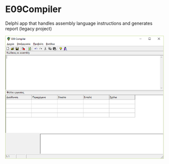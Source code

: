 # E09Compiler
Delphi app that handles assembly language instructions and generates report (legacy project)

![screenshot](/scrnshot.png?raw=true "Screenshot")
